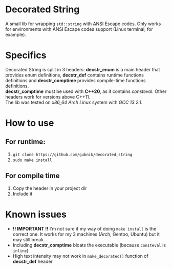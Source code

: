 # Decorated String
A small lib for wrapping `std::string` with ANSI Escape codes. Only works for environments with ANSI Escape codes support (Linux terminal, for example).

# Specifics
Decorated String is split in 3 headers: **decstr_enum** is a main header that provides enum definitions, **decstr_def** contains runtime functions definitions and **decstr_comptime** provides compile-time functions definitions.\
**decstr_comptime** must be used with **C++20**, as it contains *consteval*. Other headers work for versions above C++11.\
The lib was tested on *x86_64 Arch Linux* system with *GCC 13.2.1*.

# How to use
## For runtime:
1. `git clone https://github.com/gubnik/decorated_string`
2. `sudo make install`
## For compile time
1. Copy the header in your project dir
2. Include it

# Known issues
- **!! IMPORTANT !!** I'm not sure if my way of doing `make install` is the correct one. It works for my 3 machines (Arch, Gentoo, Ubuntu) but it may still break.
- Including **decstr_comptime** bloats the executable (because `consteval` is `inline`)
- High text intensity may not work in `make_decorated()` function of **decstr_def** header
